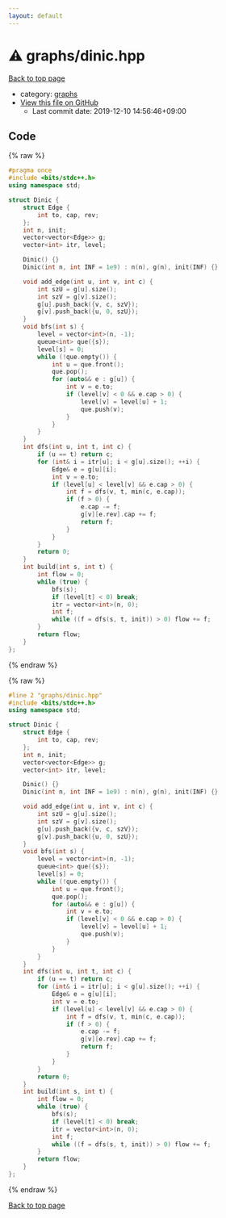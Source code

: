 ```yaml
---
layout: default
---
```


<!-- mathjax config similar to math.stackexchange -->
<script type="text/javascript" async
  src="https://cdnjs.cloudflare.com/ajax/libs/mathjax/2.7.5/MathJax.js?config=TeX-MML-AM_CHTML">
</script>
<script type="text/x-mathjax-config">
  MathJax.Hub.Config({
    TeX: { equationNumbers: { autoNumber: "AMS" }},
    tex2jax: {
      inlineMath: [ ['$','$'] ],
      processEscapes: true
    },
    "HTML-CSS": { matchFontHeight: false },
    displayAlign: "left",
    displayIndent: "2em"
  });
</script>

<script type="text/javascript" src="https://cdnjs.cloudflare.com/ajax/libs/jquery/3.4.1/jquery.min.js"></script>
<script src="https://cdn.jsdelivr.net/npm/jquery-balloon-js@1.1.2/jquery.balloon.min.js" integrity="sha256-ZEYs9VrgAeNuPvs15E39OsyOJaIkXEEt10fzxJ20+2I=" crossorigin="anonymous"></script>
<script type="text/javascript" src="../../assets/js/copy-button.js"></script>
<link rel="stylesheet" href="../../assets/css/copy-button.css" />


# :warning: graphs/dinic.hpp

<a href="../../index.html">Back to top page</a>

* category: <a href="../../index.html#e8706a28320e46fa20885a2933e42797">graphs</a>
* <a href="{{ site.github.repository_url }}/blob/master/graphs/dinic.hpp">View this file on GitHub</a>
    - Last commit date: 2019-12-10 14:56:46+09:00




## Code

<a id="unbundled"></a>
{% raw %}
```cpp
#pragma once
#include <bits/stdc++.h>
using namespace std;

struct Dinic {
    struct Edge {
        int to, cap, rev;
    };
    int n, init;
    vector<vector<Edge>> g;
    vector<int> itr, level;

    Dinic() {}
    Dinic(int n, int INF = 1e9) : n(n), g(n), init(INF) {}

    void add_edge(int u, int v, int c) {
        int szU = g[u].size();
        int szV = g[v].size();
        g[u].push_back({v, c, szV});
        g[v].push_back({u, 0, szU});
    }
    void bfs(int s) {
        level = vector<int>(n, -1);
        queue<int> que({s});
        level[s] = 0;
        while (!que.empty()) {
            int u = que.front();
            que.pop();
            for (auto&& e : g[u]) {
                int v = e.to;
                if (level[v] < 0 && e.cap > 0) {
                    level[v] = level[u] + 1;
                    que.push(v);
                }
            }
        }
    }
    int dfs(int u, int t, int c) {
        if (u == t) return c;
        for (int& i = itr[u]; i < g[u].size(); ++i) {
            Edge& e = g[u][i];
            int v = e.to;
            if (level[u] < level[v] && e.cap > 0) {
                int f = dfs(v, t, min(c, e.cap));
                if (f > 0) {
                    e.cap -= f;
                    g[v][e.rev].cap += f;
                    return f;
                }
            }
        }
        return 0;
    }
    int build(int s, int t) {
        int flow = 0;
        while (true) {
            bfs(s);
            if (level[t] < 0) break;
            itr = vector<int>(n, 0);
            int f;
            while ((f = dfs(s, t, init)) > 0) flow += f;
        }
        return flow;
    }
};
```
{% endraw %}

<a id="bundled"></a>
{% raw %}
```cpp
#line 2 "graphs/dinic.hpp"
#include <bits/stdc++.h>
using namespace std;

struct Dinic {
    struct Edge {
        int to, cap, rev;
    };
    int n, init;
    vector<vector<Edge>> g;
    vector<int> itr, level;

    Dinic() {}
    Dinic(int n, int INF = 1e9) : n(n), g(n), init(INF) {}

    void add_edge(int u, int v, int c) {
        int szU = g[u].size();
        int szV = g[v].size();
        g[u].push_back({v, c, szV});
        g[v].push_back({u, 0, szU});
    }
    void bfs(int s) {
        level = vector<int>(n, -1);
        queue<int> que({s});
        level[s] = 0;
        while (!que.empty()) {
            int u = que.front();
            que.pop();
            for (auto&& e : g[u]) {
                int v = e.to;
                if (level[v] < 0 && e.cap > 0) {
                    level[v] = level[u] + 1;
                    que.push(v);
                }
            }
        }
    }
    int dfs(int u, int t, int c) {
        if (u == t) return c;
        for (int& i = itr[u]; i < g[u].size(); ++i) {
            Edge& e = g[u][i];
            int v = e.to;
            if (level[u] < level[v] && e.cap > 0) {
                int f = dfs(v, t, min(c, e.cap));
                if (f > 0) {
                    e.cap -= f;
                    g[v][e.rev].cap += f;
                    return f;
                }
            }
        }
        return 0;
    }
    int build(int s, int t) {
        int flow = 0;
        while (true) {
            bfs(s);
            if (level[t] < 0) break;
            itr = vector<int>(n, 0);
            int f;
            while ((f = dfs(s, t, init)) > 0) flow += f;
        }
        return flow;
    }
};

```
{% endraw %}

<a href="../../index.html">Back to top page</a>

